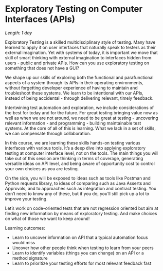 # Exploratory Testing on Computer Interfaces (APIs)

*Length: 1 day* 

Exploratory Testing is a skilled multidisciplinary style of testing. Many have learned to apply it on user interfaces that naturally speak to testers as their external imagination. Yet with systems of today, it is important we move that skill of smart thinking with external imagination to interfaces hidden from users - public and private APIs. How can you use exploratory testing on something that does not have a GUI?

We shape up our skills of exploring both the functional and parafunctional aspects of a system through its APIs in their operating environments, without forgetting developer experience of having to maintain and troubleshoot these systems. We learn to be intentional with our APIs, instead of being accidental - through delivering relevant, timely feedback. 

Intertwining test automation and exploration, we include considerations of the best for today and for the future. For great testing bringing value now as well as when we are not around, we need to be great at testing - uncovering relevant information - and programming - building maintainable test systems. At the core of all of this is learning. What we lack in a set of skills, we can compensate through collaboration. 

In this course, we are learning these skills hands-on testing various interfaces with various tools. It’s a deep dive into applying exploratory testing at computer interface level, not on the tools. The main things you will take out of this session are thinking in terms of coverage, generating versatile ideas on API level, and being aware of opportunity cost to control your own choices as you are testing. 

On the side, you will be exposed to ideas such as tools like Postman and Python requests library, to ideas of comparing such as Java Asserts and Approvals, and to approaches such as integration and contract testing. You don’t need to know any of these, but if you do, you’ll still pick up a lot to improve your testing.

Let’s work on code-oriented tests that are not regression oriented but aim at finding new information by means of exploratory testing. And make choices on what of those we want to keep around! 

Learning outcomes:

* Learn to uncover information on API that a typical automation focus would miss
* Uncover how other people think when testing to learn from your peers
* Learn to identify variables (things you can change) on an API or a method signature
* Learn to prioritize your testing efforts for most relevant feedback fast
